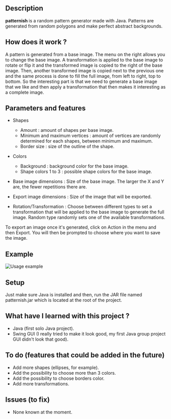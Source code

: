 ## Description
<b> patternish </b> is a random pattern generator made with Java. Patterns are generated from random polygons and make perfect abstract backgrounds.

## How does it work ?
A pattern is generated from a base image. The menu on the right allows you to change the base image. A transformation is applied to the base image to rotate or flip it and the transformed image is copied to the right of the base image. Then, another transformed image is copied next to the previous one and the same process is done to fill the full image, from left to right, top to bottom. So the interesting part is that we need to generate a base image that we like and then apply a transformation that then makes it interesting as a complete image. 

## Parameters and features
* Shapes
  * Amount : amount of shapes per base image.
  * Minimum and maximum vertices : amount of vertices are randomly determined for each shapes, between minimum and maximum. 
  * Border size : size of the outline of the shape.
  
* Colors
  * Background : background color for the base image.
  * Shape colors 1 to 3 : possible shape colors for the base image.

* Base image dimensions : Size of the base image. The larger the X and Y are, the fewer repetitions there are.

* Export image dimensions : Size of the image that will be exported.

* Rotation/Transformation : Choose between different types to set a transformation that will be applied to the base image to generate the full image. Random type randomly sets one of the available transformations.

To export an image once it's generated, click on Action in the menu and then Export. You will then be prompted to choose where you want to save the image.

## Example
![Usage example](https://github.com/itsmaximelau/patternish/blob/master/resources/exampleGif.gif?raw=true)

## Setup
Just make sure Java is installed and then, run the JAR file named patternish.jar which is located at the root of the project.

## What have I learned with this project ?
- Java (first solo Java project).
- Swing GUI (I really tried to make it look good, my first Java group project GUI didn't look that good).

## To do (features that could be added in the future)
- Add more shapes (ellipses, for example).
- Add the possibility to choose more than 3 colors.
- Add the possibility to choose borders color.
- Add more transformations.


## Issues (to fix)
- None known at the moment.
